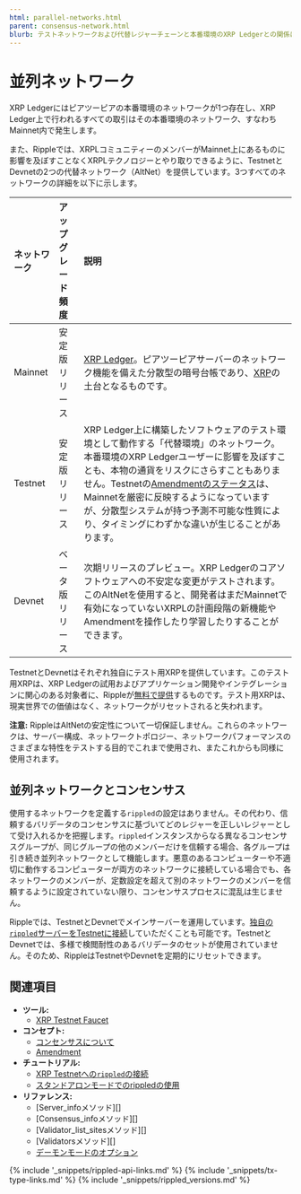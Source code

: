 ```yaml
---
html: parallel-networks.html
parent: consensus-network.html
blurb: テストネットワークおよび代替レジャーチェーンと本番環境のXRP Ledgerとの関係について説明します。
---
```

# 並列ネットワーク

XRP Ledgerにはピアツーピアの本番環境のネットワークが1つ存在し、XRP Ledger上で行われるすべての取引はその本番環境のネットワーク、すなわちMainnet内で発生します。

また、Rippleでは、XRPLコミュニティーのメンバーがMainnet上にあるものに影響を及ぼすことなくXRPLテクノロジーとやり取りできるように、TestnetとDevnetの2つの代替ネットワーク（AltNet）を提供しています。3つすべてのネットワークの詳細を以下に示します。

| ネットワーク | アップグレード頻度 | 説明                                          |
|:--------|:----------------|:-------------------------------------------------|
| Mainnet | 安定版リリース | [XRP Ledger](xrp-ledger-overview.html)。ピアツーピアサーバーのネットワーク機能を備えた分散型の暗号台帳であり、[XRP](xrp.html)の土台となるものです。 |
| Testnet | 安定版リリース | XRP Ledger上に構築したソフトウェアのテスト環境として動作する「代替環境」のネットワーク。本番環境のXRP Ledgerユーザーに影響を及ぼすことも、本物の通貨をリスクにさらすこともありません。Testnetの[Amendmentのステータス](known-amendments.html)は、Mainnetを厳密に反映するようになっていますが、分散型システムが持つ予測不可能な性質により、タイミングにわずかな違いが生じることがあります。 |
| Devnet | ベータ版リリース | 次期リリースのプレビュー。XRP Ledgerのコアソフトウェアへの不安定な変更がテストされます。このAltNetを使用すると、開発者はまだMainnetで有効になっていないXRPLの計画段階の新機能やAmendmentを操作したり学習したりすることができます。 |

TestnetとDevnetはそれぞれ独自にテスト用XRPを提供しています。このテスト用XRPは、XRP Ledgerの試用およびアプリケーション開発やインテグレーションに関心のある対象者に、Rippleが[無料で提供](xrp-testnet-faucet.html)するものです。テスト用XRPは、現実世界での価値はなく、ネットワークがリセットされると失われます。

**注意:** RippleはAltNetの安定性について一切保証しません。これらのネットワークは、サーバー構成、ネットワークトポロジー、ネットワークパフォーマンスのさまざまな特性をテストする目的でこれまで使用され、またこれからも同様に使用されます。


## 並列ネットワークとコンセンサス

使用するネットワークを定義する`rippled`の設定はありません。その代わり、信頼するバリデータのコンセンサスに基づいてどのレジャーを正しいレジャーとして受け入れるかを把握します。`rippled`インスタンスからなる異なるコンセンサスグループが、同じグループの他のメンバーだけを信頼する場合、各グループは引き続き並列ネットワークとして機能します。悪意のあるコンピューターや不適切に動作するコンピューターが両方のネットワークに接続している場合でも、各ネットワークのメンバーが、定数設定を超えて別のネットワークのメンバーを信頼するように設定されていない限り、コンセンサスプロセスに混乱は生じません。

Rippleでは、TestnetとDevnetでメインサーバーを運用しています。[独自の`rippled`サーバーをTestnetに接続](connect-your-rippled-to-the-xrp-test-net.html)していただくことも可能です。TestnetとDevnetでは、多様で検閲耐性のあるバリデータのセットが使用されていません。そのため、RippleはTestnetやDevnetを定期的にリセットできます。


## 関連項目

- **ツール:**
  - [XRP Testnet Faucet](xrp-test-net-faucet.html)
- **コンセプト:**
  - [コンセンサスについて](intro-to-consensus.html)
  - [Amendment](amendments.html)
- **チュートリアル:**
  - [XRP Testnetへの`rippled`の接続](connect-your-rippled-to-the-xrp-test-net.html)
  - [スタンドアロンモードでのrippledの使用](use-stand-alone-mode.html)
- **リファレンス:**
  - [Server_infoメソッド][]
  - [Consensus_infoメソッド][]
  - [Validator_list_sitesメソッド][]
  - [Validatorsメソッド][]
  - [デーモンモードのオプション](commandline-usage.html#デーモンモードのオプション)


<!--{# common link defs #}-->
{% include '_snippets/rippled-api-links.md' %}
{% include '_snippets/tx-type-links.md' %}
{% include '_snippets/rippled_versions.md' %}
